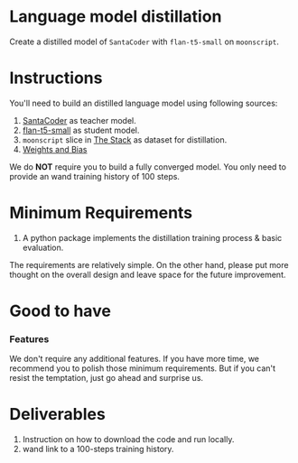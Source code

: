 # Language model distillation

Create a distilled model of `SantaCoder` with `flan-t5-small` on `moonscript`.

# Instructions

You'll need to build an distilled language model using following sources:
1. [SantaCoder](https://huggingface.co/bigcode/santacoder) as teacher model.
2. [flan-t5-small](https://huggingface.co/google/flan-t5-small) as student model.
3. `moonscript` slice in [The Stack](https://huggingface.co/datasets/bigcode/the-stack) as dataset for distillation.
4. [Weights and Bias](http://wandb.ai)

We do **NOT** require you to build a fully converged model. You only need to provide an wand training history of 100 steps.

# Minimum Requirements

1. A python package implements the distillation training process & basic evaluation.

The requirements are relatively simple. On the other hand, please put more thought on the overall design and leave space for the future improvement.

# Good to have

### Features

We don't require any additional features. If you have more time, we recommend you to polish those minimum requirements. But if you can't resist the temptation, just go ahead and surprise us.

# Deliverables

1. Instruction on how to download the code and run locally.
2. wand link to a 100-steps training history.
